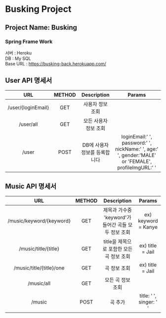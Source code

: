 # Busking Project

## Project Name: Busking
###  Spring Frame Work
 
서버 : Heroku  
DB : My SQL  
Base URL : https://busking-back.herokuapp.com/


## User API 명세서
URL|METHOD|Description|Params
:---:|:---:|:---:|:---:|
|/user/{loginEmail}|GET|사용자 정보 조회|
|/user/all|GET|모든 사용자 정보 조회|
|/user|POST|DB에 사용자 정보를 등록합니다|loginEmail:' ', password:' ', nickName:' ', age:' ', gender:'MALE' or 'FEMALE', profileImgURL:' '


## Music API 명세서
URL|METHOD|Description|Params
:---:|:---:|:---:|:---:|
|/music/keyword/{keyword}|GET|	제목과 가수중 'keyword'가 들어간 곡들 모두 정보 조회|	ex) keyword = Kanye
|/music/title/{title}|GET|	title을 제목으로 포함한 모든 곡 정보 조회|	ex) title = Jail
|/music/title/{title}/one|GET|	곡 정보 조회|	ex) title = Jail
|/music/all|GET|	모든 곡 정보 조회	
|/music|POST|	곡 추가|title: ' ', singer: ' '
